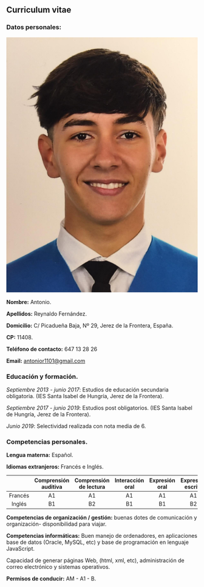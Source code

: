 ## Curriculum vitae ##

### Datos personales: ###

<img src="unnamed.jpg" style="zoom:-10%;" />

**Nombre:** Antonio.

**Apellidos:** Reynaldo Fernández. 

**Domicilio:** C/ Picadueña Baja, Nº 29, Jerez de la Frontera, España.

**CP:** 11408.

**Teléfono de contacto:** 647 13 28 26

**Email:** antonior1101@gmail.com



### Educación y formación. ###

*Septiembre  2013 - junio 2017*: Estudios de educación secundaria obligatoria. (IES Santa Isabel de Hungría, Jerez de la Frontera).

*Septiembre 2017 - junio 2019*: Estudios post obligatorios. (IES Santa Isabel de Hungría, Jerez de la Frontera).

*Junio 2019*: Selectividad realizada  con nota media de 6.



### Competencias personales. ###

**Lengua materna:** Español.

**Idiomas extranjeros:** Francés e Inglés.



|         | Comprensión auditiva | Comprensión de lectura | Interacción oral | Expresión oral | Expresión escrita |
| :-----: | :------------------: | :--------------------: | :--------------: | :------------: | :---------------: |
| Francés |          A1          |           A1           |        A1        |       A1       |        A1         |
| Inglés  |          B1          |           B2           |        B1        |       B1       |        B2         |



**Competencias de organización / gestión:** buenas dotes de comunicación y organización- disponibilidad para viajar.

**Competencias informáticas:** Buen manejo de ordenadores, en aplicaciones base de datos (Oracle, MySQL, etc) y base de programación en lenguaje JavaScript.

Capacidad de generar páginas Web, (html, xml, etc), administración de correo electrónico y sistemas operativos.

**Permisos de conducir:** AM - A1 - B.



